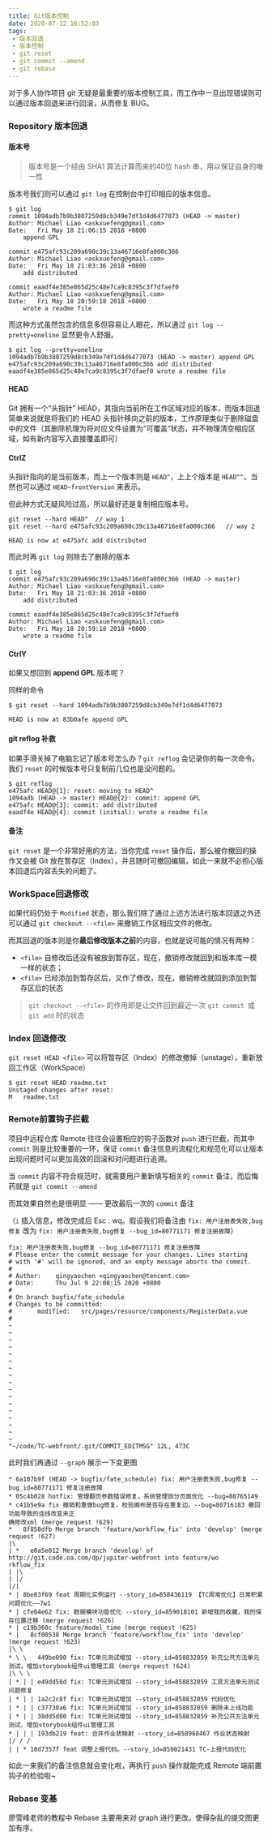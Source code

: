 ```yaml
---
title: Git版本控制
date: 2020-07-12 16:52:03
tags:
 - 版本回退
 - 版本控制
 - git reset
 - git commit --amend
 - git rebase
---
```


对于多人协作项目 git 无疑是最重要的版本控制工具，而工作中一旦出现错误则可以通过版本回退来进行回滚，从而修复 BUG。

<!--more-->

### Repository 版本回退

#### 版本号

> 版本号是一个经由 SHA1 算法计算而来的40位 hash 串，用以保证自身的唯一性

版本号我们则可以通过 `git log` 在控制台中打印相应的版本信息。

```
$ git log
commit 1094adb7b9b3807259d8cb349e7df1d4d6477073 (HEAD -> master)
Author: Michael Liao <askxuefeng@gmail.com>
Date:   Fri May 18 21:06:15 2018 +0800
    append GPL

commit e475afc93c209a690c39c13a46716e8fa000c366
Author: Michael Liao <askxuefeng@gmail.com>
Date:   Fri May 18 21:03:36 2018 +0800
    add distributed

commit eaadf4e385e865d25c48e7ca9c8395c3f7dfaef0
Author: Michael Liao <askxuefeng@gmail.com>
Date:   Fri May 18 20:59:18 2018 +0800
    wrote a readme file
```

而这种方式虽然包含的信息多但容易让人眼花，所以通过 `git log --pretty=oneline` 显然更令人舒服。

```
$ git log --pretty=oneline
1094adb7b9b3807259d8cb349e7df1d4d6477073 (HEAD -> master) append GPL
e475afc93c209a690c39c13a46716e8fa000c366 add distributed
eaadf4e385e865d25c48e7ca9c8395c3f7dfaef0 wrote a readme file
```

#### HEAD

Git 拥有一个“头指针” HEAD，其指向当前所在工作区域对应的版本，而版本回退简单来说就是将我们的 HEAD 头指针移向之前的版本，工作原理类似于删除磁盘中的文件（其删除机理为将对应文件设置为“可覆盖”状态，并不物理清空相应区域，如有新内容写入直接覆盖即可）

#### CtrlZ

头指针指向的是当前版本，而上一个版本则是 `HEAD^`，上上个版本是 `HEAD^^`。当然也可以通过 `HEAD~frontVersion` 来表示。

但此种方式无疑风险过高，所以最好还是复制相应版本号。

```
git reset --hard HEAD^	// way 1
git reset --hard e475afc93c209a690c39c13a46716e8fa000c366   // way 2

HEAD is now at e475afc add distributed
```

而此时再 `git log` 则除去了删除的版本

```
$ git log
commit e475afc93c209a690c39c13a46716e8fa000c366 (HEAD -> master)
Author: Michael Liao <askxuefeng@gmail.com>
Date:   Fri May 18 21:03:36 2018 +0800
    add distributed

commit eaadf4e385e865d25c48e7ca9c8395c3f7dfaef0
Author: Michael Liao <askxuefeng@gmail.com>
Date:   Fri May 18 20:59:18 2018 +0800
    wrote a readme file
```

#### CtrlY

如果又想回到 **append GPL** 版本呢？

同样的命令

```
$ git reset --hard 1094adb7b9b3807259d8cb349e7df1d4d6477073

HEAD is now at 83b0afe append GPL
```

#### git reflog 补救

如果手滑关掉了电脑忘记了版本号怎么办？`git reflog` 会记录你的每一次命令。我们 `reset` 的时候版本号只复制前几位也是没问题的。

```
$ git reflog
e475afc HEAD@{1}: reset: moving to HEAD^
1094adb (HEAD -> master) HEAD@{2}: commit: append GPL
e475afc HEAD@{3}: commit: add distributed
eaadf4e HEAD@{4}: commit (initial): wrote a readme file
```

#### 备注

`git reset` 是一个非常好用的方法，当你完成 `reset` 操作后，那么被你撤回的操作又会被 Git 放在暂存区（Index），并且随时可撤回编辑，如此一来就不必担心版本回退后内容丢失的问题了。

### WorkSpace回退修改

如果代码仍处于 `Modified` 状态，那么我们除了通过上述方法进行版本回退之外还可以通过 `git checkout --<file>` 来撤销工作区相应文件的修改。

而其回退的版本则是你**最后修改版本之前**的内容，也就是说可能的情况有两种：

- `<file>` 自修改后还没有被放到暂存区，现在，撤销修改就回到和版本库一模一样的状态；
- `<file>` 已经添加到暂存区后，又作了修改，现在，撤销修改就回到添加到暂存区后的状态

> `git checkout --<file>` 的作用即是让文件回到最近一次 `git commit `或 `git add` 时的状态

### Index 回退修改

`git reset HEAD <file>` 可以将暂存区（Index）的修改撤掉（unstage），重新放回工作区（WorkSpace）

```
$ git reset HEAD readme.txt
Unstaged changes after reset:
M	readme.txt
```

### Remote前置钩子拦截

项目中远程仓库 Remote 往往会设置相应的钩子函数对 `push` 进行拦截，而其中 `commit` 则是比较重要的一环，保证 `commit` 备注信息的流程化和规范化可以让版本出现问题时可以更加高效的回滚和对问题进行追溯。

当 `commit` 内容不符合规范时，就需要用户重新填写相关的 `commit` 备注，而后悔药就是 `git commit --amend`

而其效果自然也是很明显 —— 更改最后一次的 `commit` 备注

（`i` 插入信息，修改完成后 Esc : wq。假设我们将备注由 `fix: 用户注册表失败,bug修复`  改为 `fix: 用户注册表失败,bug修复 --bug_id=80771171 修复注册故障`）

```
fix: 用户注册表失败,bug修复 --bug_id=80771171 修复注册故障
# Please enter the commit message for your changes. Lines starting
# with '#' will be ignored, and an empty message aborts the commit.
#
# Author:    qingyaochen <qingyaochen@tencent.com>
# Date:      Thu Jul 9 22:08:15 2020 +0800
#
# On branch bugfix/fate_schedule
# Changes to be committed:
#       modified:   src/pages/resource/components/RegisterData.vue
#
~                                                                                                  
~                                                                                                  
~                                                                                                  
~                                                                                                  
~                                                                                                  
~                                                                                                  
~                                                                                                  
~                                                                                                  
~                                                                                                  
~                                                                                                  
~                                                                                                  
~                                                                                                  
~                                                                                                  
~                                                                                                  
~                                                                                                  
~                                                                                                  
~                                                                                                  
"~/code/TC-webfront/.git/COMMIT_EDITMSG" 12L, 473C
```

此时我们再通过 `--graph` 展示一下变更图

```
* 6a107b9f (HEAD -> bugfix/fate_schedule) fix: 用户注册表失败,bug修复 --bug_id=80771171 修复注册故障
* 05c4b028 hotfix: 管理翻页参数错误修复，系统管理部分页面优化 --bug=80765149
* c41b5e9a fix 撤销和重做bug修复，校验画布是否存在重复边。--bug=80716183 撤回功能导致的连线改变未正
确修改xml (merge request !629)
*   8f858dfb Merge branch 'feature/workflow_fix' into 'develop' (merge request !627)
|\  
| *   e0a5e012 Merge branch 'develop' of http://git.code.oa.com/dp/jupiter-webfront into feature/wo
rkflow_fix
| |\  
| |/  
|/|   
* | 8be83f69 feat 周期化实例运行 --story_id=858436119 【TC周常优化】日常积累问题优化——7w1
* | cfe04e62 fix: 数据模块功能优化 --story_id=859018101 新增我的收藏，我的保存位置迁移 (merge request !626)
* | c19b360c feature/model_time (merge request !625)
* |   8cf00538 Merge branch 'feature/workflow_fix' into 'develop' (merge request !623)
|\ \  
* \ \   449be090 fix: TC单元测试增加 --story_id=858832859 补充公共方法单元测试，增加storybook组件ui管理工具 (merge request !624)
|\ \ \  
| * | | e49dd58d fix: TC单元测试增加 --story_id=858832859 工具方法单元测试问题修复
| * | | 1a2c2c8f fix: TC单元测试增加 --story_id=858832859 代码优化
| * | | c37730a6 fix: TC单元测试增加 --story_id=858832859 删除未上线功能
| * | | 38dd5d00 fix: TC单元测试增加 --story_id=858832859 补充公共方法单元测试，增加storybook组件ui管理工具
* | | | 193db219 feat: 合并作业状映射 --story_id=858968467 作业状态映射
|/ / /  
| | * 18d7357f feat 调整上报代码。--story_id=859021431 TC-上报代码优化
```

如此一来我们的备注信息就会变化啦，再执行 `push` 操作就能完成 Remote 端前置钩子的检验啦~

### Rebase 变基

廖雪峰老师的教程中 Rebase 主要用来对 graph 进行更改。使得杂乱的提交图更加有序。